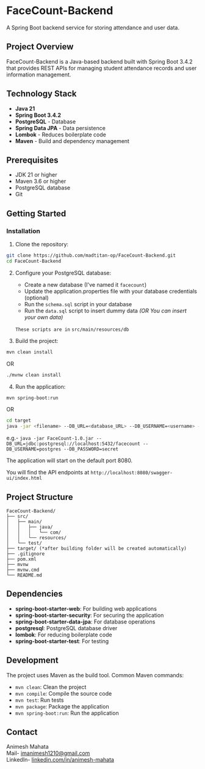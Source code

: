 # FaceCount-Backend

A Spring Boot backend service for storing attendance and user data.

## Project Overview

FaceCount-Backend is a Java-based backend built with Spring Boot 3.4.2 that provides REST APIs for managing student attendance records and user information management.

## Technology Stack

- **Java 21**
- **Spring Boot 3.4.2**
- **PostgreSQL** - Database
- **Spring Data JPA** - Data persistence
- **Lombok** - Reduces boilerplate code
- **Maven** - Build and dependency management

## Prerequisites

- JDK 21 or higher
- Maven 3.6 or higher
- PostgreSQL database
- Git

## Getting Started

### Installation

1. Clone the repository:
```bash
git clone https://github.com/madtitan-op/FaceCount-Backend.git
cd FaceCount-Backend
```

2. Configure your PostgreSQL database:
   - Create a new database (I've named it `facecount`)
   - Update the application.properties file with your database credentials (optional)
   - Run the `schema.sql` script in your database
   - Run the `data.sql` script to insert dummy data _(OR You can insert your own data)_

   `These scripts are in` `src/main/resources/db`

3. Build the project:
```bash
mvn clean install
```
OR
```bash
./mvnw clean install
```

4. Run the application:
```bash
mvn spring-boot:run
```
OR
```bash
cd target
java -jar <filename> --DB_URL=<database_URL> --DB_USERNAME=<username> --DB_PASSWORD=<password>
```
e.g.- `java -jar FaceCount-1.0.jar --DB_URL=jdbc:postgresql://localhost:5432/facecount --DB_USERNAME=postgres --DB_PASSWORD=secret`

The application will start on the default port 8080.

You will find the API endpoints at `http://localhost:8080/swagger-ui/index.html`

## Project Structure

```
FaceCount-Backend/
├── src/
│   ├── main/
│   │   ├── java/
│   │   │   └── com/
│   │   └── resources/
│   └── test/
├── target/ (*after building folder will be created automatically)
├── .gitignore
├── pom.xml
├── mvnw
├── mvnw.cmd
└── README.md
```

## Dependencies

- **spring-boot-starter-web**: For building web applications
- **spring-boot-starter-security**: For securing the application
- **spring-boot-starter-data-jpa**: For database operations
- **postgresql**: PostgreSQL database driver
- **lombok**: For reducing boilerplate code
- **spring-boot-starter-test**: For testing

## Development

The project uses Maven as the build tool. Common Maven commands:

- `mvn clean`: Clean the project
- `mvn compile`: Compile the source code
- `mvn test`: Run tests
- `mvn package`: Package the application
- `mvn spring-boot:run`: Run the application

## Contact

Animesh Mahata \
Mail- imanimesh1210@gmail.com \
LinkedIn- [linkedin.com/in/animesh-mahata](https://www.linkedin.com/in/animesh-mahata/)
